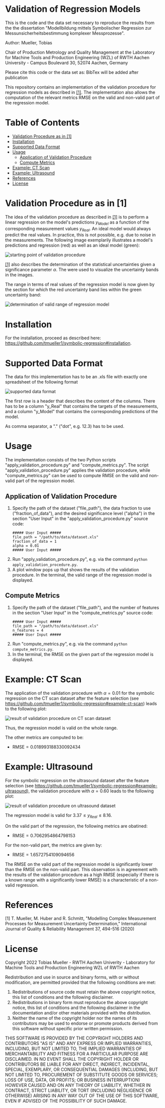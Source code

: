 # Validation of Regression Models <!-- omit in toc -->

This is the code and the data set necessary to reproduce the results from the the dissertation "Modellbildung mittels Symbolischer Regression zur Messunsicherheitsbestimmung komplexer Messprozesse". 

Author: Mueller, Tobias 

Chair of Production Metrology and Quality Management at the Laboratory for Machine Tools and Production Engineering (WZL) of RWTH Aachen University - Campus Boulevard 30, 52074 Aachen, Germany

Please cite this code or the data set as: BibTex will be added after publication 

This repository contains an implementation of the validation procedure for regression models as described in [[1]](#1). The implementation also allows the computation of the relevant metrics RMSE on the valid and non-valid part of the regression model.

# Table of Contents <!-- omit in toc -->
- [Validation Procedure as in [1]](#validation-procedure-as-in-1)
- [Installation](#installation)
- [Supported Data Format](#supported-data-format)
- [Usage](#usage)
  - [Application of Validation Procedure](#application-of-validation-procedure)
  - [Compute Metrics](#compute-metrics)
- [Example: CT Scan](#example-ct-scan)
- [Example: Ultrasound](#example-ultrasound)
- [References](#references)
- [License](#license)

# Validation Procedure as in [1]

The idea of the validation procedure as described in [[1]](#1) is to perform a linear regression on the model's predictions $y_{Model}$ as a function of the corresponding measurement values $y_{Real}$. An ideal  model would always predict the real values. In practice, this is not possible, e.g. due to noise in the measurements. The following image exemplarily illustrates a model's predictions and regression (red) as well as an ideal model (green):

![starting point of validation procedure](./figures_for_readme/validation_procedure_starting_point[1].png)

[[1]](#1) also describes the determination of the statistical uncertainties given a significance parameter $\alpha$. The were used to visualize the uncertainty bands in the images.

The range in terms of real values of the regression model is now given by the section for which the red uncertainty band lies within the green uncertainty band:

![determination of valid range of regression model](./figures_for_readme/validation_procedure_valid_model_range[1].png)

# Installation

For the installation, proceed as described here: https://github.com/tmueller1/symbolic-regression#installation.

# Supported Data Format

The data for this implementation has to be an .xls file with exactly one spreadsheet of the following format

![supported data format](./figures_for_readme/data_format[1].png)

The first row is a header that describes the content of the columns. There has to be a column "y_Real" that contains the targets of the measurements, and a column "y_Model" that contains the corresponding predictions of the model.

As comma separator, a "." ("dot", e.g. 12.3) has to be used.

# Usage

The implementation consists of the two Python scripts "apply_validation_procedure.py" and "compute_metrics.py". The script "apply_validation_procedure.py" applies the validation procedure, while "compute_metrics.py" can be used to compute RMSE on the valid and non-valid part of the regression model.

## Application of Validation Procedure

1. Specify the path of the dataset ("file_path"), the data fraction to use ("fraction_of_data"), and the desired significance level ("alpha") in the section "User Input" in the "apply_validation_procedure.py" source code: 
    ```
    ##### User Input #####
    file_path = "/path/to/data/dataset.xls"
    fraction_of_data = 1
    alpha = 0.01
    ##### User Input #####
    ```
2. Run "apply_validation_procedure.py", e.g. via the command `python apply_validation_procedure.py`.
3. A plot window pops up that shows the results of the validation procedure. In the terminal, the valid range of the regression model is displayed.

## Compute Metrics

1. Specify the path of the dataset ("file_path"), and the number of features in the section "User Input" in the "compute_metrics.py" source code: 
    ```
    ##### User Input #####
    file_path = "/path/to/data/dataset.xls"
    n_features = 4
    ##### User Input #####
    ```
2. Run "compute_metrics.py", e.g. via the command `python compute_metrics.py`.
3. In the terminal, the RMSE on the given part of the regression model is displayed.

# Example: CT Scan

The application of the validation procedure with $\alpha = 0.01$ for the symbolic regression on the CT scan dataset after the feature selection (see https://github.com/tmueller1/symbolic-regression#example-ct-scan) leads to the following plot:

![result of validation procedure on CT scan dataset](./example_ct_scan/result_of_validation_procedure[1].jpg)

Thus, the regression model is valid on the whole range.

The other metrics are computed to be:
- $\mathrm{RMSE} = 0.018993188330092434$


# Example: Ultrasound

For the symbolic regression on the ultrasound dataset after the feature selection (see https://github.com/tmueller1/symbolic-regression#example-ultrasound), the validation procedure with $\alpha = 0.60$ leads to the following plot:

![result of validation procedure on ultrasound dataset](./example_ultrasound/result_of_validation_procedure[1].jpg)

The regression model is valid for $3.37 \leq y_{Real}\leq8.16$. 

On the valid part of the regression, the following metrics are obatined:
- $\mathrm{RMSE} = 0.7062954864798153$

For the non-valid part, the metrics are given by:
- $\mathrm{RMSE} = 1.6572754109094656$

The RMSE on the valid part of the regression model is significantly lower than the RMSE on the non-valid part. This observation is in agreement with the results of the validation procedure as a high RMSE (especially if there is a known range with a significantly lower RMSE) is a characteristic of a non-valid regression.

# References
<a id="1">[1]</a> 
T. Mueller, M. Huber and R. Schmitt, "Modelling Complex Measurement Processes for Measurement Uncertainty Determination," International Journal of Quality & Reliability Management 37, 494-516 (2020)

# License

Copyright 2022 Tobias Mueller - RWTH Aachen Univerity - Laboratory for Machine Tools and Production Engineering WZL of RWTH Aachen

Redistribution and use in source and binary forms, with or without modification, are permitted provided that the following conditions are met:

1. Redistributions of source code must retain the above copyright notice, this list of conditions and the following disclaimer.
2. Redistributions in binary form must reproduce the above copyright notice, this list of conditions and the following disclaimer in the documentation and/or other materials provided with the distribution.
3. Neither the name of the copyright holder nor the names of its contributors may be used to endorse or promote products derived from this software without specific prior written permission.

THIS SOFTWARE IS PROVIDED BY THE COPYRIGHT HOLDERS AND CONTRIBUTORS "AS IS" AND ANY EXPRESS OR IMPLIED WARRANTIES, INCLUDING, BUT NOT LIMITED TO, THE IMPLIED WARRANTIES OF MERCHANTABILITY AND FITNESS FOR A PARTICULAR PURPOSE ARE DISCLAIMED. IN NO EVENT SHALL THE COPYRIGHT HOLDER OR CONTRIBUTORS BE LIABLE FOR ANY DIRECT, INDIRECT, INCIDENTAL, SPECIAL, EXEMPLARY, OR CONSEQUENTIAL DAMAGES (INCLUDING, BUT NOT LIMITED TO, PROCUREMENT OF SUBSTITUTE GOODS OR SERVICES; LOSS OF USE, DATA, OR PROFITS; OR BUSINESS INTERRUPTION) HOWEVER CAUSED AND ON ANY THEORY OF LIABILITY, WHETHER IN CONTRACT, STRICT LIABILITY, OR TORT (INCLUDING NEGLIGENCE OR OTHERWISE) ARISING IN ANY WAY OUT OF THE USE OF THIS SOFTWARE, EVEN IF ADVISED OF THE POSSIBILITY OF SUCH DAMAGE.
